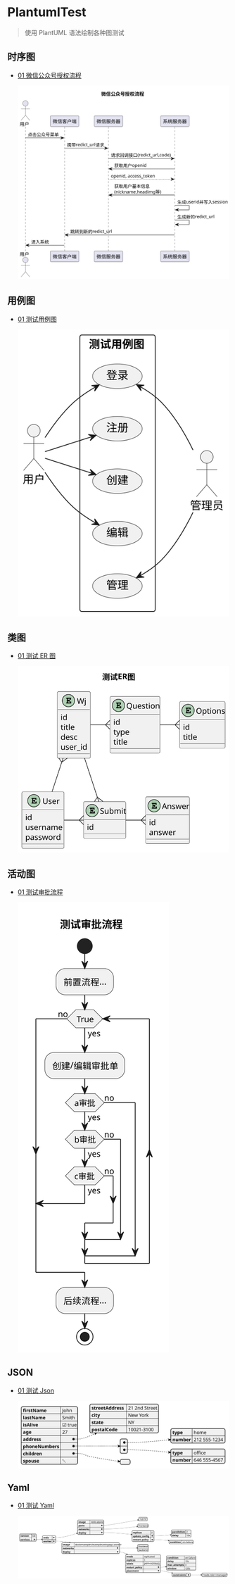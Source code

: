 # PlantumlTest

> 使用 PlantUML 语法绘制各种图测试

## 时序图

- [01 微信公众号授权流程](code/test_sequence.puml)

  ![](images/test_sequence.svg)

## 用例图

- [01 测试用例图](code/test_usecase.puml)

  ![](images/test_usecase.svg)

## 类图

- [01 测试 ER 图](code/test_class.puml)

  ![](images/test_class.svg)

## 活动图

- [01 测试审批流程](code/test_activaty.puml)

  ![](images/test_activaty.svg)

## JSON

- [01 测试 Json](code/test_json.puml)

  ![](images/test_json.svg)

## Yaml

- [01 测试 Yaml](code/test_yaml.puml)

  ![](images/test_yaml.svg)
